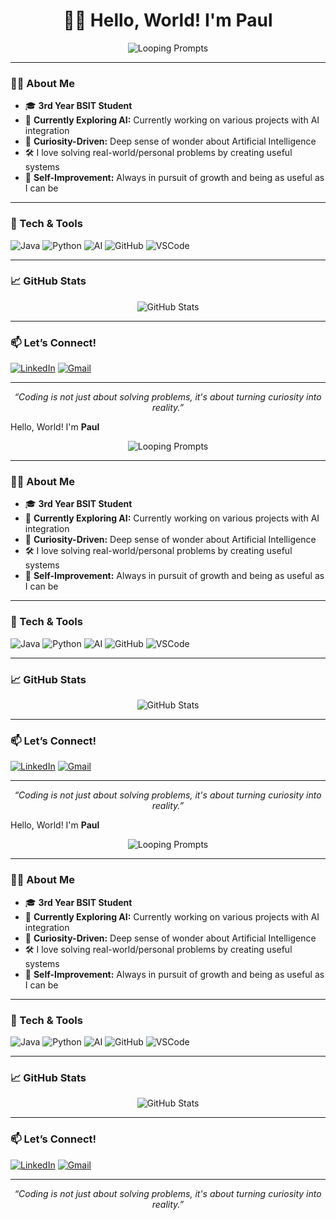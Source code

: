 <h1 align="center">
  🙋👋 Hello, World! I'm <b>Paul</b>
</h1>

<p align="center">
  <img src="https://readme-typing-svg.demolab.com?font=Fira+Code&weight=700&size=30&duration=2500&pause=700&color=2ECC40&center=true&vCenter=true&width=500&lines=Prompting...;Let's+connect!" alt="Looping Prompts"/>
</p>

---

### 👨‍💻 About Me

- 🎓 **3rd Year BSIT Student**  
- 🤖 **Currently Exploring AI:** Currently working on various projects with AI integration  
- 🧠 **Curiosity-Driven:** Deep sense of wonder about Artificial Intelligence  
- 🛠️ I love solving real-world/personal problems by creating useful systems  
- 🌱 **Self-Improvement:** Always in pursuit of growth and being as useful as I can be

---

### 🚀 Tech & Tools

![Java](https://img.shields.io/badge/Java-%23ED8B00?logo=java&logoColor=white)
![Python](https://img.shields.io/badge/Python-3776AB?logo=python&logoColor=white)
![AI](https://img.shields.io/badge/AI-FFD43B?logo=openai&logoColor=black)
![GitHub](https://img.shields.io/badge/GitHub-181717?logo=github&logoColor=white)
![VSCode](https://img.shields.io/badge/VS%20Code-007ACC?logo=visualstudiocode&logoColor=white)

---

### 📈 GitHub Stats

<p align="center">
  <img src="https://github-readme-stats.vercel.app/api?username=skazamm&show_icons=true&theme=radical" alt="GitHub Stats"/>
</p>

---

### 📫 Let’s Connect!

[![LinkedIn](https://img.shields.io/badge/LinkedIn-Connect-blue?logo=linkedin)](https://www.linkedin.com/in/john-paul-austria-608922305/)
[![Gmail](https://img.shields.io/badge/Gmail-Email-red?logo=gmail)](mailto:austriagonzales592@gmail.com)

---

<p align="center">
  <em>“Coding is not just about solving problems, it's about turning curiosity into reality.”</em>
</p>
 Hello, World! I'm <b>Paul</b>
</h1>

<p align="center">
  <img src="https://readme-typing-svg.demolab.com?font=Fira+Code&weight=700&size=30&duration=2500&pause=700&color=2ECC40&center=true&vCenter=true&width=500&lines=Prompting...;Let's+connect!" alt="Looping Prompts"/>
</p>

---

### 👨‍💻 About Me

- 🎓 **3rd Year BSIT Student**  
- 🤖 **Currently Exploring AI:** Currently working on various projects with AI integration  
- 🧠 **Curiosity-Driven:** Deep sense of wonder about Artificial Intelligence  
- 🛠️ I love solving real-world/personal problems by creating useful systems  
- 🌱 **Self-Improvement:** Always in pursuit of growth and being as useful as I can be

---

### 🚀 Tech & Tools

![Java](https://img.shields.io/badge/Java-%23ED8B00?logo=java&logoColor=white)
![Python](https://img.shields.io/badge/Python-3776AB?logo=python&logoColor=white)
![AI](https://img.shields.io/badge/AI-FFD43B?logo=openai&logoColor=black)
![GitHub](https://img.shields.io/badge/GitHub-181717?logo=github&logoColor=white)
![VSCode](https://img.shields.io/badge/VS%20Code-007ACC?logo=visualstudiocode&logoColor=white)

---

### 📈 GitHub Stats

<p align="center">
  <img src="https://github-readme-stats.vercel.app/api?username=skazamm&show_icons=true&theme=radical" alt="GitHub Stats"/>
</p>

---

### 📫 Let’s Connect!

[![LinkedIn](https://img.shields.io/badge/LinkedIn-Connect-blue?logo=linkedin)](https://www.linkedin.com/in/john-paul-austria-608922305/)
[![Gmail](https://img.shields.io/badge/Gmail-Email-red?logo=gmail)](mailto:austriagonzales592@gmail.com)

---

<p align="center">
  <em>“Coding is not just about solving problems, it's about turning curiosity into reality.”</em>
</p>

  Hello, World! I'm <b>Paul</b>
</h1>

<p align="center">
  <img src="https://readme-typing-svg.demolab.com?font=Fira+Code&weight=700&size=30&duration=2500&pause=700&color=2ECC40&center=true&vCenter=true&width=500&lines=Prompting...;Let's+connect!" alt="Looping Prompts"/>
</p>

---

### 👨‍💻 About Me

- 🎓 **3rd Year BSIT Student**  
- 🤖 **Currently Exploring AI:** Currently working on various projects with AI integration  
- 🧠 **Curiosity-Driven:** Deep sense of wonder about Artificial Intelligence  
- 🛠️ I love solving real-world/personal problems by creating useful systems  
- 🌱 **Self-Improvement:** Always in pursuit of growth and being as useful as I can be

---

### 🚀 Tech & Tools

![Java](https://img.shields.io/badge/Java-%23ED8B00?logo=java&logoColor=white)
![Python](https://img.shields.io/badge/Python-3776AB?logo=python&logoColor=white)
![AI](https://img.shields.io/badge/AI-FFD43B?logo=openai&logoColor=black)
![GitHub](https://img.shields.io/badge/GitHub-181717?logo=github&logoColor=white)
![VSCode](https://img.shields.io/badge/VS%20Code-007ACC?logo=visualstudiocode&logoColor=white)

---

### 📈 GitHub Stats

<p align="center">
  <img src="https://github-readme-stats.vercel.app/api?username=skazamm&show_icons=true&theme=radical" alt="GitHub Stats"/>
</p>

---

### 📫 Let’s Connect!

[![LinkedIn](https://img.shields.io/badge/LinkedIn-Connect-blue?logo=linkedin)](https://www.linkedin.com/in/john-paul-austria-608922305/)
[![Gmail](https://img.shields.io/badge/Gmail-Email-red?logo=gmail)](mailto:austriagonzales592@gmail.com)

---

<p align="center">
  <em>“Coding is not just about solving problems, it's about turning curiosity into reality.”</em>
</p>
